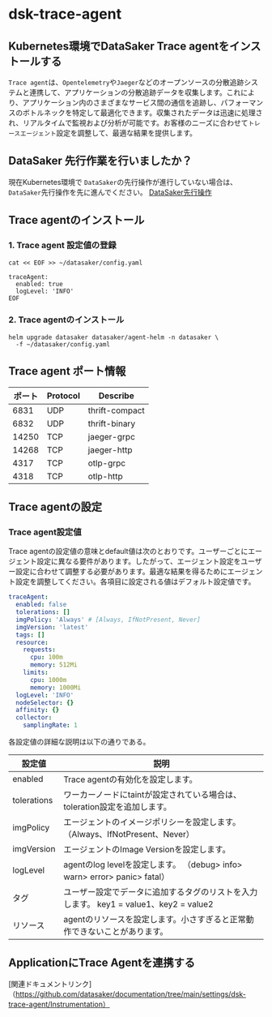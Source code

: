 # dsk-trace-agent

## Kubernetes環境でDataSaker Trace agentをインストールする

`Trace agent`は、`Opentelemetry`や`Jaeger`などのオープンソースの分散追跡システムと連携して、アプリケーションの分散追跡データを収集します。これにより、アプリケーション内のさまざまなサービス間の通信を追跡し、パフォーマンスのボトルネックを特定して最適化できます。収集されたデータは迅速に処理され、リアルタイムで監視および分析が可能です。お客様のニーズに合わせて`トレースエージェント`設定を調整して、最適な結果を提供します。

## DataSaker 先行作業を行いましたか？

現在Kubernetes環境で `DataSaker`の先行操作が進行していない場合は、 `DataSaker`先行操作を先に進んでください。 [DataSaker先行操作](README.md)

## Trace agentのインストール

### 1. Trace agent 設定値の登録
```shell
cat << EOF >> ~/datasaker/config.yaml

traceAgent:
  enabled: true
  logLevel: 'INFO'
EOF
```
### 2. Trace agentのインストール
```shell
helm upgrade datasaker datasaker/agent-helm -n datasaker \
  -f ~/datasaker/config.yaml
```
## Trace agent ポート情報

|ポート| Protocol | Describe |
| ----- | -------- | -------------- |
| 6831 | UDP | thrift-compact |
| 6832 | UDP | thrift-binary |
| 14250 | TCP | jaeger-grpc |
| 14268 | TCP | jaeger-http |
| 4317 | TCP | otlp-grpc |
| 4318 | TCP | otlp-http |

## Trace agentの設定

### Trace agent設定値

Trace agentの設定値の意味とdefault値は次のとおりです。ユーザーごとにエージェント設定に異なる要件があります。したがって、エージェント設定をユーザー設定に合わせて調整する必要があります。最適な結果を得るためにエージェント設定を調整してください。各項目に設定される値はデフォルト設定値です。
```yaml
traceAgent:
  enabled: false
  tolerations: []
  imgPolicy: 'Always' # [Always, IfNotPresent, Never]
  imgVersion: 'latest'
  tags: []
  resource:
    requests:
      cpu: 100m
      memory: 512Mi
    limits:
      cpu: 1000m
      memory: 1000Mi
  logLevel: 'INFO'
  nodeSelector: {}
  affinity: {}
  collector:
    samplingRate: 1
```
各設定値の詳細な説明は以下の通りである。

|設定値|説明
| ----------- | ----------------------------------------------------------------------- |
| enabled | Trace agentの有効化を設定します。 |
| tolerations |ワーカーノードにtaintが設定されている場合は、toleration設定を追加します。 |
| imgPolicy |エージェントのイメージポリシーを設定します。 （Always、IfNotPresent、Never）|
| imgVersion |エージェントのImage Versionを設定します。 |
| logLevel | agentのlog levelを設定します。 （debug> info> warn> error> panic> fatal）|
|タグ|ユーザー設定でデータに追加するタグのリストを入力します。 key1 = value1、key2 = value2 |
|リソース| agentのリソースを設定します。小さすぎると正常動作できないことがあります。 |

## ApplicationにTrace Agentを連携する

[関連ドキュメントリンク]（https://github.com/datasaker/documentation/tree/main/settings/dsk-trace-agent/Instrumentation）